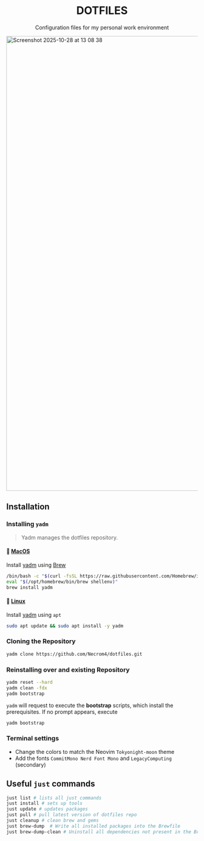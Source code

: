 <center>

# DOTFILES

Configuration files for my personal work environment

</center>

<img width="1840" height="1195" alt="Screenshot 2025-10-28 at 13 08 38" src="https://github.com/user-attachments/assets/0b752d72-c06f-454f-9b6c-0d5a493f5c6c" />

## Installation

### Installing `yadm`

> Yadm manages the dotfiles repository.

#### 🍏 <ins>MacOS</ins>

Install [yadm](https://yadm.io) using [Brew](https://brew.sh)

```sh
/bin/bash -c "$(curl -fsSL https://raw.githubusercontent.com/Homebrew/install/master/install.sh)"
eval "$(/opt/homebrew/bin/brew shellenv)"
brew install yadm
```

#### 🐧 <ins>Linux</ins>

Install [yadm](https://yadm.io) using `apt`

```sh
sudo apt update && sudo apt install -y yadm
```

### Cloning the Repository

```sh
yadm clone https://github.com/Necrom4/dotfiles.git
```

### Reinstalling over and existing Repository

```sh
yadm reset --hard
yadm clean -fdx
yadm bootstrap
```

`yadm` will request to execute the **bootstrap** scripts, which install the prerequisites. If no prompt appears, execute

```sh
yadm bootstrap
```

### Terminal settings

- Change the colors to match the Neovim `Tokyonight-moon` theme
- Add the fonts `CommitMono Nerd Font Mono` and `LegacyComputing` (secondary)

## Useful `just` commands

```sh
just list # lists all just commands
just install # sets up tools
just update # updates packages
just pull # pull latest version of dotfiles repo
just cleanup # clean brew and gems
just brew-dump  # Write all installed packages into the Brewfile
just brew-dump-clean # Uninstall all dependencies not present in the Brewfile
```
